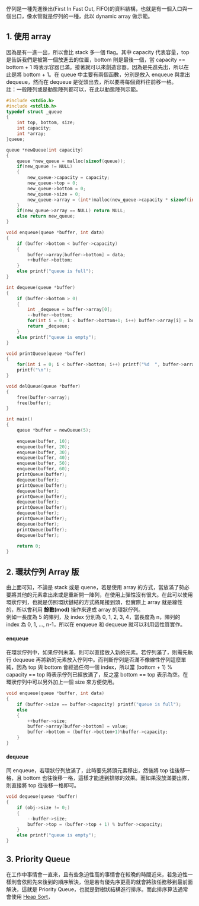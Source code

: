 佇列是一種先進後出(First In Fast Out, FIFO)的資料結構，也就是有一個入口與一個出口，像水管就是佇列的一種，此以 dynamic array 做示範。

## 1. 使用 array
因為是有一進一出，所以會比 stack 多一個 flag。其中 capacity 代表容量，top 是告訴我們是被第一個放進去的位置，bottom 則是最後一個，當 capacity == bottom + 1 時表示容器已滿。接著就可以來創造容器。因為是先進先出，所以在此是將 bottom + 1。在 queue 中主要有兩個函數，分別是放入 enqueue 與拿出 dequeue，然而在 dequeue 是從頭出去，所以要將每個資料往前移一格。 \
註：一般陣列或是動態陣列都可以，在此以動態陣列示範。
```C
#include <stdio.h>
#include <stdlib.h>
typedef struct _queue 
{
    int top, bottom, size;
    int capacity;
    int *array;
}queue;

queue *newQueue(int capacity)
{
    queue *new_queue = malloc(sizeof(queue));
    if(new_queue != NULL)
    {
        new_queue->capacity = capacity;
        new_queue->top = 0;
        new_queue->bottom = 0;
        new_queue->size = 0;
        new_queue->array = (int*)malloc(new_queue->capacity * sizeof(int));
    }
    if(new_queue->array == NULL) return NULL;
    else return new_queue;
}

void enqueue(queue *buffer, int data)
{
    if (buffer->bottom < buffer->capacity) 
    {
        buffer->array[buffer->bottom] = data;
        ++buffer->bottom;
    }
    else printf("queue is full");
}

int dequeue(queue *buffer)
{
    if (buffer->bottom > 0)
    {
        int _dequeue = buffer->array[0];
        --buffer->bottom;
        for(int i = 0; i < buffer->bottom+1; i++) buffer->array[i] = buffer->array[i+1];
        return _dequeue;
    }
    else printf("queue is empty");
}

void printQueue(queue *buffer)
{
    for(int i = 0; i < buffer->bottom; i++) printf("%d  ", buffer->array[i]);
    printf("\n");
}

void delQueue(queue *buffer)
{
    free(buffer->array);
    free(buffer);
}

int main()
{
    queue *buffer = newQueue(5);
    
    enqueue(buffer, 10);
    enqueue(buffer, 20);
    enqueue(buffer, 30);
    enqueue(buffer, 40);
    enqueue(buffer, 50);
    enqueue(buffer, 60);
    printQueue(buffer);
    dequeue(buffer);
    printQueue(buffer);
    dequeue(buffer);
    printQueue(buffer);
    dequeue(buffer);
    printQueue(buffer);
    dequeue(buffer);
    printQueue(buffer);
    dequeue(buffer);
    printQueue(buffer);
    dequeue(buffer);
    
    return 0;
}
```

## 2. 環狀佇列 Array 版
由上面可知，不論是 stack 或是 quene，若是使用 array 的方式，當放滿了勢必要將其他的元素拿出來或是重新開一陣列，在使用上彈性沒有很大。在此可以使用環狀佇列，也就是仿照環狀鏈結的方式將尾接到頭，但實際上 array 就是線性的，所以會利用 **餘數(mod)** 操作來達成 array 的環狀佇列。 \
例如一長度為 5 的陣列，及 index 分別為 0, 1, 2, 3, 4，當長度為 n，陣列的 index 為 0, 1, ..., n-1，所以在 enqueue 和 dequeue 就可以利用這性質實作。

#### enqueue
在環狀佇列中，如果佇列未滿，則可以直接放入新的元素。若佇列滿了，則需先執行 dequeue 再將新的元素放入佇列中。而判斷佇列是否滿不像線性佇列這麼單純，因為 top 與 bottom 會經過任何一個 index，所以當 (bottom + 1) % capacity == top 時表示佇列已經放滿了，反之當 bottom == top 表示為空。在環狀佇列中可以另外加上一個 size 來方便使用。
```C
void enqueue(queue *buffer, int data)
{
    if (buffer->size == buffer->capacity) printf("queue is full");
    else
    {
        ++buffer->size;
        buffer->array[buffer->bottom] = value;
        buffer->bottom = (buffer->bottom+1)%buffer->capacity;
    }
}
```
#### dequeue
同 enqueue，若環狀佇列放滿了，此時要先將頭元素移出，然後將 top 往後移一格，且 bottom 也往後移一格，這樣才能達到排隊的效果。而如果沒放滿要出隊，則直接將 top 往後移一格即可。
```C
void dequeue(queue *buffer)
{
    if (obj->size != 0;)
    {
        --buffer->size;
        buffer->top = (buffer->top + 1) % buffer->capacity;
    }
    else printf("queue is empty");
}
```

## 3. Priority Queue
在工作中事情會一直來，且有些急迫性高的事情會在較晚的時間近來，若急迫性一樣則會依照先來後到的順序解決，但是若有優先序更高的就會將該任務移到最前面解決，這就是 Priority Queue，也就是對樹狀結構進行排序。而此排序算法通常會使用 [Heap Sort](https://github.com/JrPhy/DS-AL/blob/master/Sorting_for_array_O(nlogn)-%E6%8E%92%E5%BA%8F.md#3-%E5%A0%86%E7%A9%8D%E6%8E%92%E5%BA%8F%E6%B3%95-heap-sort)，
